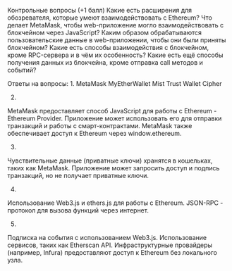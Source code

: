 Контрольные вопросы (+1 балл)
Какие есть расширения для обозревателя, которые умеют взаимодействовать с Ethereum?
Что делает MetaMask, чтобы web-приложение могло взаимодействовать с блокчейном через JavaScript?
Каким образом обрабатываются пользовательские данные в web-приложении, чтобы они были приняты блокчейном?
Какие есть способы взаимодействия с блокчейном, кроме RPC-сервера и в чём их особенность? 
Какие есть ещё способы получения данных из блокчейна, кроме отправка call методов и событий?

Ответы на вопросы:
1.
MetaMask
MyEtherWallet
Mist
Trust Wallet
Cipher

2.
MetaMask предоставляет способ JavaScript для работы с Ethereum - Ethereum Provider.
Приложение может использовать его для отправки транзакций и работы с смарт-контрактами.
MetaMask также обеспечивает доступ к Ethereum через window.ethereum.

3.
Чувствительные данные (приватные ключи) хранятся в кошельках, таких как MetaMask.
Приложение может запросить доступ и подпись транзакций, но не получает приватные ключи.

4.
Использование Web3.js и ethers.js для работы с Ethereum.
JSON-RPC - протокол для вызова функций через интернет.

5.
Подписка на события с использованием Web3.js.
Использование сервисов, таких как Etherscan API.
Инфраструктурные провайдеры (например, Infura) предоставляют доступ к Ethereum без локального узла.